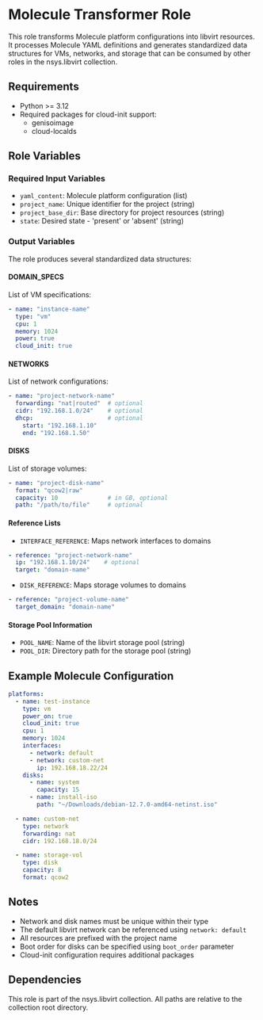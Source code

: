 [comment]: # (./roles/libvirt/molecule-transformer/README.md, nsys-ai-claude-3.5)

# Molecule Transformer Role

This role transforms Molecule platform configurations into libvirt resources. It processes Molecule YAML definitions and generates standardized data structures for VMs, networks, and storage that can be consumed by other roles in the nsys.libvirt collection.

## Requirements

- Python >= 3.12
- Required packages for cloud-init support:
  - genisoimage
  - cloud-localds

## Role Variables

### Required Input Variables

- `yaml_content`: Molecule platform configuration (list)
- `project_name`: Unique identifier for the project (string)
- `project_base_dir`: Base directory for project resources (string)
- `state`: Desired state - 'present' or 'absent' (string)

### Output Variables

The role produces several standardized data structures:

#### DOMAIN_SPECS
List of VM specifications:
```yaml
- name: "instance-name"
  type: "vm"
  cpu: 1
  memory: 1024
  power: true
  cloud_init: true
```

#### NETWORKS
List of network configurations:
```yaml
- name: "project-network-name"
  forwarding: "nat|routed"  # optional
  cidr: "192.168.1.0/24"    # optional
  dhcp:                     # optional
    start: "192.168.1.10"
    end: "192.168.1.50"
```

#### DISKS
List of storage volumes:
```yaml
- name: "project-disk-name"
  format: "qcow2|raw"
  capacity: 10              # in GB, optional
  path: "/path/to/file"     # optional
```

#### Reference Lists

- `INTERFACE_REFERENCE`: Maps network interfaces to domains
```yaml
- reference: "project-network-name"
  ip: "192.168.1.10/24"    # optional
  target: "domain-name"
```

- `DISK_REFERENCE`: Maps storage volumes to domains
```yaml
- reference: "project-volume-name"
  target_domain: "domain-name"
```

#### Storage Pool Information
- `POOL_NAME`: Name of the libvirt storage pool (string)
- `POOL_DIR`: Directory path for the storage pool (string)

## Example Molecule Configuration

```yaml
platforms:
  - name: test-instance
    type: vm
    power_on: true
    cloud_init: true
    cpu: 1
    memory: 1024
    interfaces:
      - network: default
      - network: custom-net
        ip: 192.168.18.22/24
    disks:
      - name: system
        capacity: 15
      - name: install-iso
        path: "~/Downloads/debian-12.7.0-amd64-netinst.iso"

  - name: custom-net
    type: network
    forwarding: nat
    cidr: 192.168.18.0/24

  - name: storage-vol
    type: disk
    capacity: 8
    format: qcow2
```

## Notes

- Network and disk names must be unique within their type
- The default libvirt network can be referenced using `network: default`
- All resources are prefixed with the project name
- Boot order for disks can be specified using `boot_order` parameter
- Cloud-init configuration requires additional packages

## Dependencies

This role is part of the nsys.libvirt collection. All paths are relative to the collection root directory.
